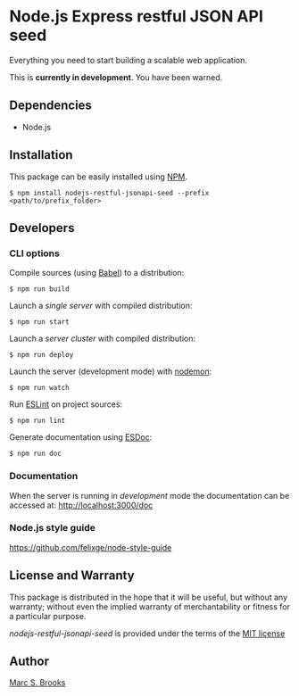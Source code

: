 # Node.js Express restful JSON API seed

Everything you need to start building a scalable web application.

This is **currently in development**.  You have been warned.

## Dependencies

- Node.js

## Installation

This package can be easily installed using [NPM](https://npmjs.com).

    $ npm install nodejs-restful-jsonapi-seed --prefix <path/to/prefix_folder>

## Developers

### CLI options

Compile sources (using [Babel](https://babeljs.io)) to a distribution:

    $ npm run build

Launch a _single server_ with compiled distribution:

    $ npm run start

Launch a _server cluster_ with compiled distribution:

    $ npm run deploy

Launch the server (development mode) with [nodemon](https://nodemon.io):

    $ npm run watch

Run [ESLint](https://eslint.org/) on project sources:

    $ npm run lint

Generate documentation using [ESDoc](https://esdoc.org):

    $ npm run doc

### Documentation

When the server is running in _development_ mode the documentation can be accessed at: [http://localhost:3000/doc](http://localhost:3000/doc)

### Node.js style guide

https://github.com/felixge/node-style-guide

## License and Warranty

This package is distributed in the hope that it will be useful, but without any warranty; without even the implied warranty of merchantability or fitness for a particular purpose.

_nodejs-restful-jsonapi-seed_ is provided under the terms of the [MIT license](http://www.opensource.org/licenses/mit-license.php)

## Author

[Marc S. Brooks](https://github.com/nuxy)

